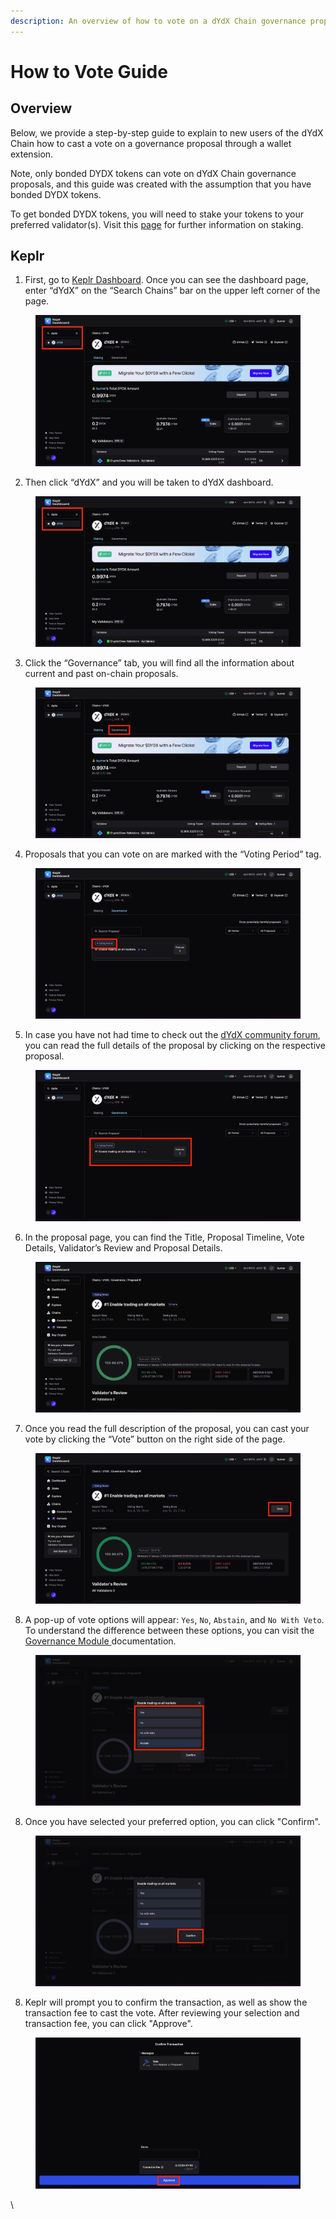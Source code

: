 ```yaml
---
description: An overview of how to vote on a dYdX Chain governance proposal.
---
```


# How to Vote Guide

## Overview

Below, we provide a step-by-step guide to explain to new users of the dYdX Chain how to cast a vote on a governance proposal through a wallet extension.

Note, only bonded DYDX tokens can vote on dYdX Chain governance proposals, and this guide was created with the assumption that you have bonded DYDX tokens.&#x20;

To get bonded DYDX tokens, you will need to stake your tokens to your preferred validator(s). Visit this [page](../staking/how-to-stake-guide.md) for further information on staking.

## Keplr

1. First, go to [Keplr Dashboard](https://wallet.keplr.app/). Once you can see the dashboard page, enter “dYdX” on the “Search Chains” bar on the upper left corner of the page.&#x20;

<figure><img src="../../.gitbook/assets/Image 09-11-23 at 20.41.jpeg" alt=""><figcaption></figcaption></figure>

2. Then click “dYdX” and you will be taken to dYdX dashboard.

<figure><img src="../../.gitbook/assets/Image 09-11-23 at 20.41 (1).jpeg" alt=""><figcaption></figcaption></figure>

3. Click the “Governance” tab, you will find all the information about current and past on-chain proposals.

<figure><img src="../../.gitbook/assets/Image 09-11-23 at 20.43.jpeg" alt=""><figcaption></figcaption></figure>

4. Proposals  that you can vote on are marked with the “Voting Period” tag.

<figure><img src="../../.gitbook/assets/Image 09-11-23 at 22.00.jpeg" alt=""><figcaption></figcaption></figure>

5. In case you have not had time to check out the [dYdX community forum](https://dydx.forum), you can read the full details of the proposal by clicking on the respective proposal.

<figure><img src="../../.gitbook/assets/Image 09-11-23 at 22.01.jpeg" alt=""><figcaption></figcaption></figure>

6. In the proposal page, you can find the Title, Proposal Timeline, Vote Details, Validator’s Review and Proposal Details.&#x20;

<figure><img src="../../.gitbook/assets/image.png" alt=""><figcaption></figcaption></figure>

7. Once you read the full description of the proposal, you can cast your vote by clicking the “Vote” button on the right side of the page.

<figure><img src="../../.gitbook/assets/Image 10-11-23 at 13.04.jpeg" alt=""><figcaption></figcaption></figure>

8. A pop-up of vote options will appear: `Yes`, `No`, `Abstain`, and `No With Veto`. To understand the difference between these options, you can visit the [Governance Module ](./#proposal-voting-options)documentation.&#x20;

<figure><img src="../../.gitbook/assets/Image 09-11-23 at 22.02.jpeg" alt=""><figcaption></figcaption></figure>

8. Once you have selected your preferred option, you can click "Confirm".

<figure><img src="../../.gitbook/assets/Image 09-11-23 at 22.02 (1).jpeg" alt=""><figcaption></figcaption></figure>

8. Keplr will prompt you to confirm the transaction, as well as show the transaction fee to cast the vote. After reviewing your selection and transaction fee, you can click "Approve".

<figure><img src="../../.gitbook/assets/Image 09-11-23 at 22.03.jpeg" alt=""><figcaption></figcaption></figure>

\

